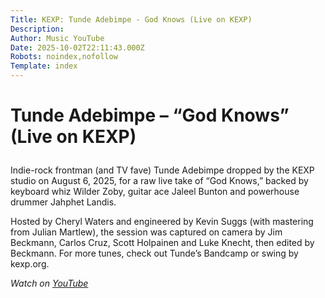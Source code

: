 ```yaml
---
Title: KEXP: Tunde Adebimpe - God Knows (Live on KEXP)
Description: 
Author: Music YouTube
Date: 2025-10-02T22:11:43.000Z
Robots: noindex,nofollow
Template: index
---
```

<h1>
  
  
  Tunde Adebimpe – “God Knows” (Live on KEXP)
</h1>

<p>Indie-rock frontman (and TV fave) Tunde Adebimpe dropped by the KEXP studio on August 6, 2025, for a raw live take of “God Knows,” backed by keyboard whiz Wilder Zoby, guitar ace Jaleel Bunton and powerhouse drummer Jahphet Landis.</p>

<p>Hosted by Cheryl Waters and engineered by Kevin Suggs (with mastering from Julian Martlew), the session was captured on camera by Jim Beckmann, Carlos Cruz, Scott Holpainen and Luke Knecht, then edited by Beckmann. For more tunes, check out Tunde’s Bandcamp or swing by kexp.org.</p>

<p><em>Watch on <a href="https://www.youtube.com/watch?v=0E4x-crEtBk" rel="noopener noreferrer">YouTube</a></em></p>

